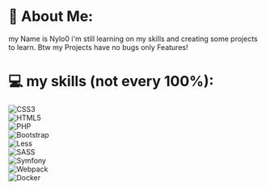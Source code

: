 # 🍕 About Me:
my Name is Nylo0 i'm still learning on my skills and creating some projects to learn. Btw my Projects have no bugs only Features!




# 💻 my skills (not every 100%):
![CSS3](https://img.shields.io/badge/css3-%231572B6.svg?style=for-the-badge&logo=css3&logoColor=white) <br>![HTML5](https://img.shields.io/badge/html5-%23E34F26.svg?style=for-the-badge&logo=html5&logoColor=white) <br>![PHP](https://img.shields.io/badge/php-%23777BB4.svg?style=for-the-badge&logo=php&logoColor=white) <br>![Bootstrap](https://img.shields.io/badge/bootstrap-%23563D7C.svg?style=for-the-badge&logo=bootstrap&logoColor=white) <br>![Less](https://img.shields.io/badge/less-2B4C80?style=for-the-badge&logo=less&logoColor=white) <br>![SASS](https://img.shields.io/badge/SASS-hotpink.svg?style=for-the-badge&logo=SASS&logoColor=white) <br>![Symfony](https://img.shields.io/badge/symfony-%23000000.svg?style=for-the-badge&logo=symfony&logoColor=white) <br>![Webpack](https://img.shields.io/badge/webpack-%238DD6F9.svg?style=for-the-badge&logo=webpack&logoColor=black) <br>![Docker](https://img.shields.io/badge/docker-%230db7ed.svg?style=for-the-badge&logo=docker&logoColor=white)

